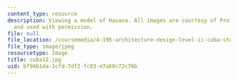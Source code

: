 ```yaml
---
content_type: resource
description: Viewing a model of Havana. All images are courtesy of Prof. Jan Wampler
  and used with permission.
file: null
file_location: /coursemedia/4-196-architecture-design-level-ii-cuba-studio-spring-2004/bf94b1da1cfd7df2fc83e7a60c72c76b_cuba12.jpg
file_type: image/jpeg
resourcetype: Image
title: cuba12.jpg
uid: bf94b1da-1cfd-7df2-fc83-e7a60c72c76b
---
```


